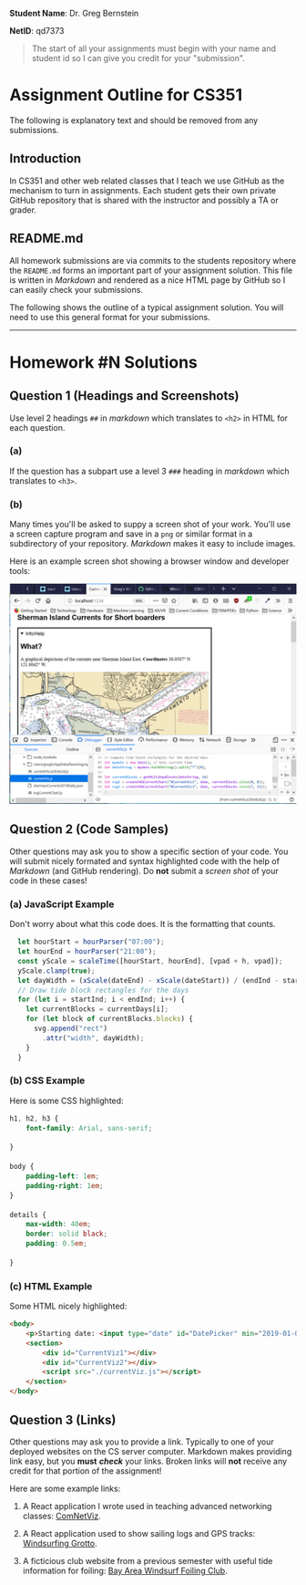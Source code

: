 **Student Name**:  Dr. Greg Bernstein

**NetID**: qd7373

> The start of all your assignments must begin with your name and student id so I can give you credit for your "submission".

# Assignment Outline for CS351

The following is explanatory text and should be removed from any submissions.

## Introduction

In CS351 and other web related classes that I teach we use GitHub as the mechanism to turn in assignments. Each student gets their own private GitHub repository that is shared with the instructor and possibly a TA or grader.

## README.md

All homework submissions are via commits to the students repository where the `README.md` forms an important part of your assignment solution. This file is written in *Markdown* and rendered as a nice HTML page by GitHub so I can easily check your submissions.

The following shows the outline of a typical assignment solution. You will need to use this general format for your submissions.

---

# Homework #N Solutions

## Question 1 (Headings and Screenshots)

Use level 2 headings `##` in *markdown* which translates to `<h2>` in HTML for each question.

### (a)

If the question has a subpart use a level 3 `###` heading in *markdown* which translates to `<h3>`.

### (b)

Many times you'll be asked to suppy a screen shot of your work. You'll use a screen capture program and save in a `png` or similar format in a subdirectory of your repository. *Markdown* makes it easy to include images.

Here is an example screen shot showing a browser window and developer tools:

![Screen Shot Example](images/ScreenShotEx.png)

## Question 2 (Code Samples)

Other questions may ask you to show a specific section of your code. You will submit nicely formated and syntax highlighted code with the help of *Markdown* (and GitHub rendering). Do **not** submit a *screen shot* of your code in these cases!

### (a) JavaScript Example

Don't worry about what this code does. It is the formatting that counts.

```javascript
  let hourStart = hourParser("07:00");
  let hourEnd = hourParser("21:00");
  const yScale = scaleTime([hourStart, hourEnd], [vpad + h, vpad]);
  yScale.clamp(true);
  let dayWidth = (xScale(dateEnd) - xScale(dateStart)) / (endInd - startInd);
  // Draw tide block rectangles for the days
  for (let i = startInd; i < endInd; i++) {
    let currentBlocks = currentDays[i];
    for (let block of currentBlocks.blocks) {
      svg.append("rect")
        .attr("width", dayWidth);
	}
  }
```

### (b) CSS Example

Here is some CSS highlighted:

```css
h1, h2, h3 {
	font-family: Arial, sans-serif;
	
}

body {
	padding-left: 1em;
	padding-right: 1em;
}

details {
	max-width: 40em;
	border: solid black;
	padding: 0.5em;

}
```

### (c) HTML Example

Some HTML nicely highlighted:

```html
<body>
	<p>Starting date: <input type="date" id="DatePicker" min="2019-01-01", max="2019-12-17" ></p>
	<section>
		<div id="CurrentViz1"></div>
		<div id="CurrentViz2"></div>
		<script src="./currentViz.js"></script>
	</section>
</body>
```

## Question 3 (Links)

Other questions may ask you to provide a link. Typically to one of your deployed websites on the CS server computer. Markdown makes providing link easy, but you **must** ***check*** your links. Broken links will **not** receive any credit for that portion of the assignment!

Here are some example links:

1. A React application I wrote used in teaching advanced networking classes: [ComNetViz](https://www.grotto-networking.com/ComNetViz/ComNetViz.html).

2. A React application used to show sailing logs and GPS tracks: [Windsurfing Grotto](https://windsurf.grotto-networking.com/#/about).

3. A ficticious club website from a previous semester with useful tide information for foiling: [Bay Area Windsurf Foiling Club](https://bawfc.grotto-networking.com).

